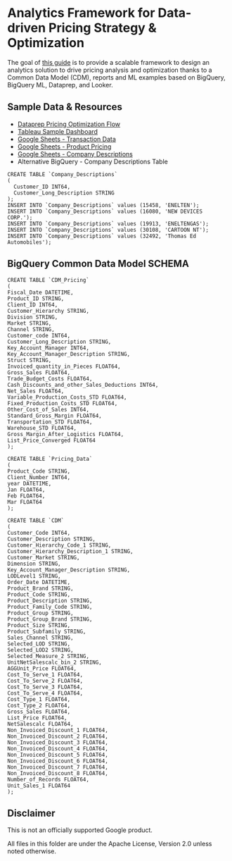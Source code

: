 # Analytics Framework for Data-driven Pricing Strategy & Optimization

The goal of [this guide](technical_guide.md) is to provide a scalable framework to design an analytics solution to drive pricing analysis and optimization thanks to a Common Data Model (CDM), reports and ML examples based on BigQuery, BigQuery ML, Dataprep, and Looker.

## Sample Data & Resources

* [Dataprep Pricing Optimization Flow](flow_Pricing_Optimization_Design_Pattern.zip)
* [Tableau Sample Dashboard](TableauPricingOptimizationDashboard.twbx)
* [Google Sheets - Transaction Data](https://docs.google.com/spreadsheets/d/1r9970KpMoF4A8BPosl8eE1pX6sX7nXz81J7EneDlDKk/edit?usp=sharing)
* [Google Sheets - Product Pricing](https://docs.google.com/spreadsheets/d/1NKABA24h-lZ-TIAkpXsm-FEr-8UrwCgCzuyNzCoZTk0/edit?usp=sharing)
* [Google Sheets - Company Descriptions](https://docs.google.com/spreadsheets/d/12UoNZb6tmFIuPQVkWhqN0Bkcgm8oHHUrplYvWUrkDYU/edit?usp=sharing)
* Alternative BigQuery - Company Descriptions Table
```
CREATE TABLE `Company_Descriptions`
(
  Customer_ID INT64,
  Customer_Long_Description STRING
);
INSERT INTO `Company_Descriptions` values (15458, 'ENELTEN');
INSERT INTO `Company_Descriptions` values (16080, 'NEW DEVICES CORP.');
INSERT INTO `Company_Descriptions` values (19913, 'ENELTENGAS');
INSERT INTO `Company_Descriptions` values (30108, 'CARTOON NT');
INSERT INTO `Company_Descriptions` values (32492, 'Thomas Ed Automobiles');
```
## BigQuery Common Data Model SCHEMA
```
CREATE TABLE `CDM_Pricing`
(
Fiscal_Date DATETIME,
Product_ID STRING,
Client_ID INT64,
Customer_Hierarchy STRING,
Division STRING,
Market STRING,
Channel STRING,
Customer_code INT64,
Customer_Long_Description STRING,
Key_Account_Manager INT64,
Key_Account_Manager_Description STRING,
Struct STRING,
Invoiced_quantity_in_Pieces FLOAT64,
Gross_Sales FLOAT64,
Trade_Budget_Costs FLOAT64,
Cash_Discounts_and_other_Sales_Deductions INT64,
Net_Sales FLOAT64,
Variable_Production_Costs_STD FLOAT64,
Fixed_Production_Costs_STD FLOAT64,
Other_Cost_of_Sales INT64,
Standard_Gross_Margin FLOAT64,
Transportation_STD FLOAT64,
Warehouse_STD FLOAT64,
Gross_Margin_After_Logistics FLOAT64,
List_Price_Converged FLOAT64
);

CREATE TABLE `Pricing_Data`
(
Product_Code STRING,
Client_Number INT64,
year DATETIME,
Jan FLOAT64,
Feb FLOAT64,
Mar FLOAT64
);

CREATE TABLE `CDM`
(
Customer_Code INT64,
Customer_Description STRING,
Customer_Hierarchy_Code_1 STRING,
Customer_Hierarchy_Description_1 STRING,
Customer_Market STRING,
Dimension STRING,
Key_Account_Manager_Description STRING,
LODLevel1 STRING,
Order_Date DATETIME,
Product_Brand STRING,
Product_Code STRING,
Product_Description STRING,
Product_Family_Code STRING,
Product_Group STRING,
Product_Group_Brand STRING,
Product_Size STRING,
Product_Subfamily STRING,
Sales_Channel STRING,
Selected_LOD STRING,
Selected_LOD2 STRING,
Selected_Measure_2 STRING,
UnitNetSalescalc_bin_2 STRING,
AGGUnit_Price FLOAT64,
Cost_To_Serve_1 FLOAT64,
Cost_To_Serve_2 FLOAT64,
Cost_To_Serve_3 FLOAT64,
Cost_To_Serve_4 FLOAT64,
Cost_Type_1 FLOAT64,
Cost_Type_2 FLOAT64,
Gross_Sales FLOAT64,
List_Price FLOAT64,
NetSalescalc FLOAT64,
Non_Invoiced_Discount_1 FLOAT64,
Non_Invoiced_Discount_2 FLOAT64,
Non_Invoiced_Discount_3 FLOAT64,
Non_Invoiced_Discount_4 FLOAT64,
Non_Invoiced_Discount_5 FLOAT64,
Non_Invoiced_Discount_6 FLOAT64,
Non_Invoiced_Discount_7 FLOAT64,
Non_Invoiced_Discount_8 FLOAT64,
Number_of_Records FLOAT64,
Unit_Sales_1 FLOAT64
);
```
## Disclaimer
This is not an officially supported Google product.

All files in this folder are under the Apache License, Version 2.0 unless noted otherwise.

